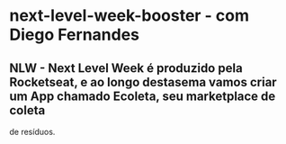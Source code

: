# next-level-week-booster - com Diego Fernandes
## NLW - Next Level Week é produzido pela Rocketseat, e ao longo destasema vamos criar um App chamado Ecoleta, seu marketplace de coleta 
de resíduos.



